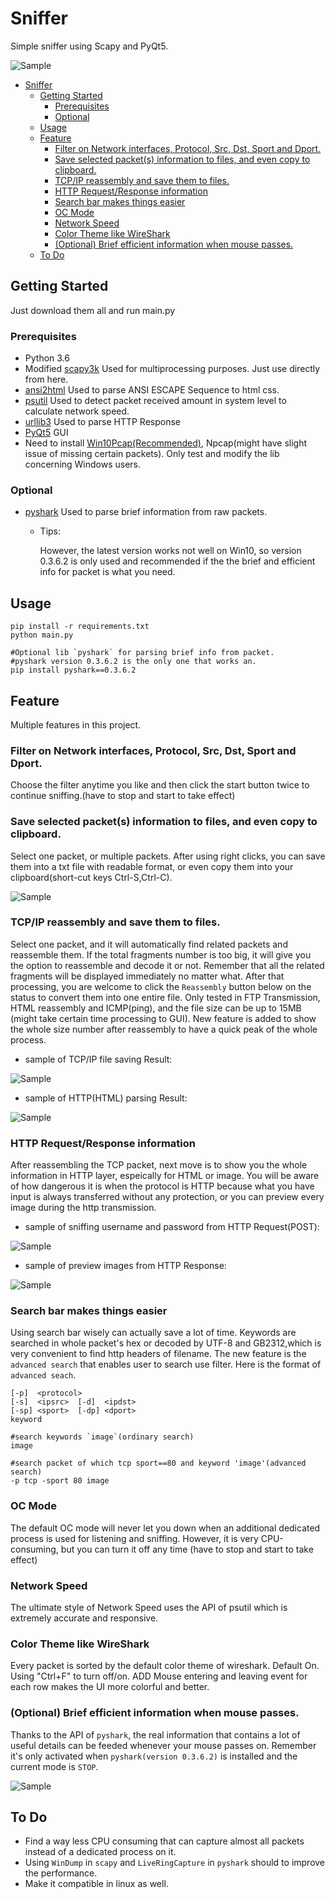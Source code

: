 # Sniffer

Simple sniffer using Scapy and PyQt5.

![Sample](/sample_pic/overall_sample.gif "Sample")

<!-- TOC -->

- [Sniffer](#sniffer)
    - [Getting Started](#getting-started)
        - [Prerequisites](#prerequisites)
        - [Optional](#optional)
    - [Usage](#usage)
    - [Feature](#feature)
        - [Filter on Network interfaces, Protocol, Src, Dst, Sport and Dport.](#filter-on-network-interfaces-protocol-src-dst-sport-and-dport)
        - [Save selected packet(s) information to files, and even copy to clipboard.](#save-selected-packets-information-to-files-and-even-copy-to-clipboard)
        - [TCP/IP reassembly and save them to files.](#tcpip-reassembly-and-save-them-to-files)
        - [HTTP Request/Response information](#http-requestresponse-information)
        - [Search bar makes things easier](#search-bar-makes-things-easier)
        - [OC Mode](#oc-mode)
        - [Network Speed](#network-speed)
        - [Color Theme like WireShark](#color-theme-like-wireshark)
        - [(Optional) Brief efficient information when mouse passes.](#optional-brief-efficient-information-when-mouse-passes)
    - [To Do](#to-do)

<!-- /TOC -->
## Getting Started

Just download them all and run main.py

### Prerequisites

- Python 3.6
- Modified [scapy3k](https://github.com/phaethon/scapy) Used for multiprocessing purposes. Just use directly from here.
- [ansi2html](https://github.com/ralphbean/ansi2html)  Used to parse ANSI ESCAPE Sequence to html css.
- [psutil](https://github.com/giampaolo/psutil)	Used to detect packet received amount in system level to calculate network speed.
- [urllib3](https://github.com/shazow/urllib3)  Used to parse HTTP Response
- [PyQt5](https://riverbankcomputing.com/software/pyqt/download5) GUI
- Need to install [Win10Pcap(Recommended)](http://www.win10pcap.org/), Npcap(might have slight issue of missing certain packets).
Only test and modify the lib concerning Windows users.

### Optional
-  [pyshark](https://github.com/KimiNewt/pyshark) Used to parse brief information from raw packets.

   - Tips:

      However, the latest version works not well on Win10, so version 0.3.6.2 is only used and recommended if the the brief and efficient info for packet is what you need.

## Usage
```
pip install -r requirements.txt
python main.py

#Optional lib `pyshark` for parsing brief info from packet.
#pyshark version 0.3.6.2 is the only one that works an.
pip install pyshark==0.3.6.2
```

## Feature

Multiple features in this project.

### Filter on Network interfaces, Protocol, Src, Dst, Sport and Dport.

Choose the filter anytime you like and then click the start button twice to continue sniffing.(have to stop and start to take effect)

### Save selected packet(s) information to files, and even copy to clipboard.

Select one packet, or multiple packets. After using right clicks, you can save them into a txt file with readable format, or even copy
them into your clipboard(short-cut keys Ctrl-S,Ctrl-C).

![Sample](/sample_pic/save_sample.gif "Sample")

### TCP/IP reassembly and save them to files.

Select one packet, and it will automatically find related packets and reassemble them.
If the total fragments number is too big, it will give you the option to reassemble and decode it or not.
Remember that all the related fragments will be displayed immediately no matter what.
After that processing, you are welcome to click the `Reassembly` button below on the status to convert them into one entire file.
Only tested in FTP Transmission, HTML reassembly and ICMP(ping), and the file size can be up to 15MB (might take certain time processing to GUI).
New feature is added to show the whole size number after reassembly to have a quick peak of the whole process.

- sample of TCP/IP file saving Result:

![Sample](/sample_pic/reassemble_sample.gif "Sample")

- sample of HTTP(HTML) parsing Result:

![Sample](/sample_pic/html_sample.gif "HTML Sample")

### HTTP Request/Response information

After reassembling the TCP packet, next move is to show you the whole information in HTTP layer, espeically for HTML or image. You will be aware of how dangerous it is when the protocol is HTTP because what you have input is always transferred without any protection, or you can preview every image during the http transmission.

- sample of sniffing username and password from HTTP Request(POST):

![Sample](/sample_pic/stole_sample.gif "HTTP Request")

- sample of preview images from HTTP Response:

![Sample](/sample_pic/preview_sample.gif "HTTP Response")

### Search bar makes things easier

Using search bar wisely can actually save a lot of time.
Keywords are searched in whole packet's hex or decoded by UTF-8 and GB2312,which is very convenient to find http headers of filename. The new feature is the `advanced search` that enables user to search use filter. Here is the format of `advanced seach`.

```
[-p]  <protocol>
[-s]  <ipsrc>  [-d]  <ipdst>
[-sp] <sport>  [-dp] <dport>
keyword

#search keywords `image`(ordinary search)
image

#search packet of which tcp sport==80 and keyword 'image'(advanced search)
-p tcp -sport 80 image
```


### OC Mode

The default OC mode will never let you down when an additional dedicated process is used for listening and sniffing.
However, it is very CPU-consuming, but you can turn it off any time (have to stop and start to take effect)

### Network Speed

The ultimate style of Network Speed uses the API of psutil which is extremely accurate and responsive.


### Color Theme like WireShark

Every packet is sorted by the default color theme of wireshark. Default On. Using "Ctrl+F" to turn off/on.
ADD Mouse entering and leaving event for each row makes the UI more colorful and better.

### (Optional) Brief efficient information when mouse passes.

Thanks to the API of `pyshark`, the real information that contains a lot of useful details can be feeded whenever your mouse passes on. Remember it's only activated when `pyshark(version 0.3.6.2)` is installed and the current mode is `STOP`.


![Sample](/sample_pic/pyshark_sample.gif "Sample")

## To Do
-  Find a way less CPU consuming that can capture almost all packets instead of a dedicated process on it.
-  Using `WinDump` in `scapy` and `LiveRingCapture` in `pyshark` should to improve the performance.
-  Make it compatible in linux as well.
